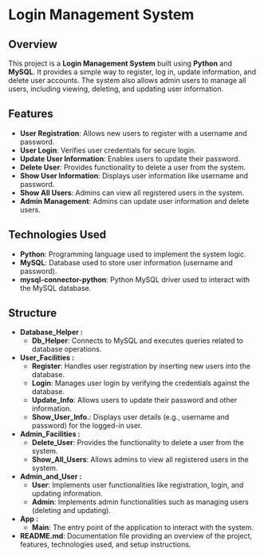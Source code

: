 # Login Management System

## Overview
This project is a **Login Management System** built using **Python** and **MySQL**. It provides a simple way to register, log in, update information, and delete user accounts. The system also allows admin users to manage all users, including viewing, deleting, and updating user information.

## Features
- **User Registration**: Allows new users to register with a username and password.
- **User Login**: Verifies user credentials for secure login.
- **Update User Information**: Enables users to update their password.
- **Delete User**: Provides functionality to delete a user from the system.
- **Show User Information**: Displays user information like username and password.
- **Show All Users**: Admins can view all registered users in the system.
- **Admin Management**: Admins can update user information and delete users.

## Technologies Used
- **Python**: Programming language used to implement the system logic.
- **MySQL**: Database used to store user information (username and password).
- **mysql-connector-python**: Python MySQL driver used to interact with the MySQL database.

## Structure
- **Database_Helper :**
  - **Db_Helper**: Connects to MySQL and executes queries related to database operations.
- **User_Facilities :**
  - **Register**: Handles user registration by inserting new users into the database.
  - **Login**: Manages user login by verifying the credentials against the database.
  - **Update_Info**: Allows users to update their password and other information.
  - **Show_User_Info.**: Displays user details (e.g., username and password) for the logged-in user.
- **Admin_Facilities :**
  - **Delete_User**: Provides the functionality to delete a user from the system.
  - **Show_All_Users**: Allows admins to view all registered users in the system.
- **Admin_and_User :**
  - **User**: Implements user functionalities like registration, login, and updating information.
  - **Admin**: Implements admin functionalities such as managing users (deleting and updating).
- **App :**
  - **Main**: The entry point of the application to interact with the system.
- **README.md**: Documentation file providing an overview of the project, features, technologies used, and setup instructions.

